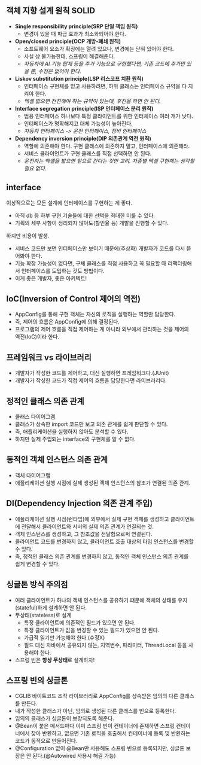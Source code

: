 ## 객체 지향 설계 원칙 SOLID
- **Single responsibility principle(SRP 단일 책임 원칙)**
	+ 변경이 있을 때 파급 효과가 최소화되어야 한다.
- **Open/closed principle(OCP 개방-폐쇄 원칙)**
	+ 소프트웨어 요소가 확장에는 열려 있으나, 변경에는 닫혀 있어야 한다.
	+ 사실 상 불가능한데, 스프링이 해결해준다.
	+ *자동차에 AI 기능 탑재 등을 추가 기능으로 구현했다면, 기존 코드에 추가만 있을 뿐, 수정은 없어야 한다.*
- **Liskov substitution principle(LSP 리스코프 치환 원칙)**
	+ 인터페이스 구현체를 믿고 사용하려면, 하위 클래스는 인터페이스 규약을 다 지켜야 한다.
	+ *엑셀 밟으면 전진해야 하는 규약이 있는데, 후진을 하면 안 된다.*
- **Interface segregation principle(ISP 인터페이스 분리 원칙)**
	+ 범용 인터페이스 하나보다 특정 클라이언트를 위한 인터체이스 여러 개가 낫다.
	+ 인터페이스가 명확해지고 대체 가능성이 높아진다.
	+ *자동차 인터페이스 -> 운전 인터페이스, 정비 인터페이스*
- **Dependency inversion principle(DIP 의존관계 역전 원칙)**
	+ 역할에 의존해야 한다. 구현 클래스에 의존하지 말고, 인터페이스에 의존해라.
	+ 서비스 클라이언트가 구현 클래스를 직접 선택하면 안 된다.
	+ *운전자는 엑셀을 밟으면 앞으로 간다는 것만 고려. 차종별 엑셀 구현체는 생각할 필요 없다.*



## interface

이상적으로는 모든 설계에 인터페이스를 구현하는 게 좋다.

- 아직 db 등 하부 구현 기술들에 대한 선택을 최대한 미룰 수 있다.
- 기획의 세부 사항이 정리되지 않아도(할인율 등) 개발을 진행할 수 있다.

하지만 비용이 발생.

- 서비스 코드만 보면 인터페이스만 보이기 때문에(추상화) 개발자가 코드를 다시 뜯어봐야 한다.
- 기능 확장 가능성이 없다면, 구체 클래스를 직접 사용하고 꼭 필요할 때 리팩터링해서 인터페이스를 도입하는 것도 방법이다.
- 이게 좋은 개발자, 좋은 아키텍트!

## IoC(Inversion of Control 제어의 역전)

- AppConfig를 통해 구현 객체는 자신의 로직을 실행하는 역할만 담당한다.
- 즉, 제어의 흐름은 AppConfig에 의해 결정된다.
- 프로그램의 제어 흐름을 직접 제어하는 게 아니라 외부에서 관리하는 것을 제어의 역전(IoC)이라 한다.

## 프레임워크 vs 라이브러리

- 개발자가 작성한 코드를 제어하고, 대신 실행하면 프레임워크다.(JUnit)
- 개발자가 작성한 코드가 직접 제어의 흐름을 담당한다면 라이브러리다.

## 정적인 클래스 의존 관계

- 클래스 다이어그램
- 클래스가 상속한 import 코드만 보고 의존 관계를 쉽게 판단할 수 있다.
- 즉, 애플리케이션을 실행하지 않아도 분석할 수 있다.
- 하지만 실제 주입되는 interface의 구현체를 알 수 없다.

## 동적인 객체 인스턴스 의존 관계

- 객체 다이어그램
- 애플리케이션 실행 시점에 실제 생성된 객체 인스턴스의 참조가 연결된 의존 관계.

## DI(Dependency Injection 의존 관계 주입)

- 애플리케이션 실행 시점(런타임)에 외부에서 실제 구현 객체를 생성하고 클라이언트에 전달해서 클라이언트와 서버의 실제 의존 관계가 연결되는 것.
- 객체 인스턴스를 생성하고, 그 참조값을 전달함으로써 연결된다.
- 클라이언트 코드를 변경하지 않고, 클라이언트 호출 대상의 타입 인스턴스를 변경할 수 있다.
- 즉, 정적인 클래스 의존 관계를 변경하지 않고, 동적인 객체 인스턴스 의존 관계를 쉽게 변경할 수 있다.

## 싱글톤 방식 주의점
- 여러 클라이언트가 하나의 객체 인스턴스를 공유하기 떄문에 객체의 상태를 유지(stateful)하게 설계하면 안 된다.
- 무상태(stateless)로 설계
	+ 특정 클라이언트에 의존적인 필드가 있으면 안 된다.
	+ 특정 클라이언트가 값을 변경할 수 있는 필드가 있으면 안 된다.
	+ 가급적 읽기만 가능해야 한다.(수정X)
	+ 필드 대신 자바에서 공유되지 않는, 지역변수, 파라미터, ThreadLocal 등을 사용해야 한다.
- 스프링 빈은 **항상 무상태**로 설계하자!

## 스프링 빈의 싱글톤
- CGLIB 바이트코드 조작 라이브러리로 AppConfig를 상속받은 임의의 다른 클래스를 만든다.
- 내가 작성한 클래스가 아닌, 임의로 생성된 다른 클래스를 빈으로 등록한다.
- 임의의 클래스가 싱글톤이 보장되도록 해준다.
- @Bean이 붙은 메서드마다 이미 스프링 빈이 컨테이너에 존재하면 스프링 컨테이너에서 찾아 반환하고, 없으면 기존 로직을 호출해서 컨테이너에 등록 및 반환하는 코드가 동적으로 만들어진다.
- @Configuration 없이 @Bean만 사용해도 스프링 빈으로 등록되지만, 싱글톤 보장은 안 된다.(@Autowired 사용시 해결 가능)